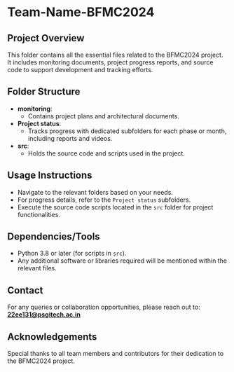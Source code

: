 # Team-Name-BFMC2024

## Project Overview
This folder contains all the essential files related to the BFMC2024 project. It includes monitoring documents, project progress reports, and source code to support development and tracking efforts.

## Folder Structure
- **monitoring**: 
  - Contains project plans and architectural documents.
- **Project status**: 
  - Tracks progress with dedicated subfolders for each phase or month, including reports and videos.
- **src**: 
  - Holds the source code and scripts used in the project.

## Usage Instructions
- Navigate to the relevant folders based on your needs.
- For progress details, refer to the `Project status` subfolders.
- Execute the source code scripts located in the `src` folder for project functionalities.

## Dependencies/Tools
- Python 3.8 or later (for scripts in `src`).
- Any additional software or libraries required will be mentioned within the relevant files.

## Contact
For any queries or collaboration opportunities, please reach out to:  
**[22ee131@psgitech.ac.in](mailto:22ee131@psgitech.ac.in)**

## Acknowledgements
Special thanks to all team members and contributors for their dedication to the BFMC2024 project.
